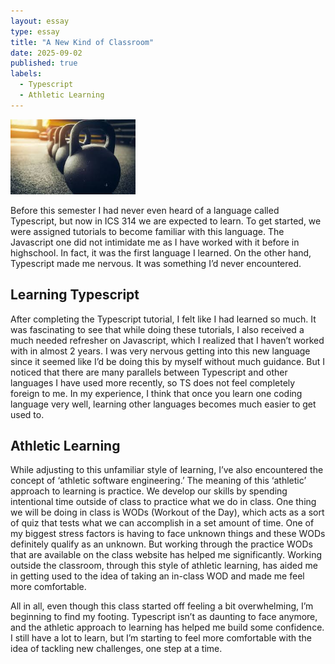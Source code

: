 ```yaml
---
layout: essay
type: essay
title: "A New Kind of Classroom"
date: 2025-09-02
published: true
labels:
  - Typescript
  - Athletic Learning
---
```


<img width="200px" class="rounded float-start pe-4" src="../img/weights.jpeg">

Before this semester I had never even heard of a language called Typescript, but now in ICS 314 we are expected to learn. To get started, we were assigned tutorials to become familiar with this language. The Javascript one did not intimidate me as I have worked with it before in highschool. In fact, it was the first language I learned. On the other hand, Typescript made me nervous. It was something I’d never encountered.  

## Learning Typescript

After completing the Typescript tutorial, I felt like I had learned so much. It was fascinating to see that while doing these tutorials, I also received a much needed refresher on Javascript, which I realized that I haven’t worked with in almost 2 years. I was very nervous getting into this new language since it seemed like I’d be doing this by myself without much guidance. But I noticed that there are many parallels between Typescript and other languages I have used more recently, so TS does not feel completely foreign to me. In my experience, I think that once you learn one coding language very well, learning other languages becomes much easier to get used to. 

## Athletic Learning

While adjusting to this unfamiliar style of learning, I’ve also encountered the concept of ‘athletic software engineering.’ The meaning of this ‘athletic’ approach to learning is practice. We develop our skills by spending intentional time outside of class to practice what we do in class. One thing we will be doing in class is WODs (Workout of the Day), which acts as a sort of quiz that tests what we can accomplish in a set amount of time. One of my biggest stress factors is having to face unknown things and these WODs definitely qualify as an unknown. But working through the practice WODs that are available on the class website has helped me significantly. Working outside the classroom, through this style of athletic learning, has aided me in getting used to the idea of taking an in-class WOD and made me feel more comfortable. 

All in all, even though this class started off feeling a bit overwhelming, I’m beginning to find my footing. Typescript isn’t as daunting to face anymore, and the athletic approach to learning has helped me build some confidence. I still have a lot to learn, but I’m starting to feel more comfortable with the idea of tackling new challenges, one step at a time.

